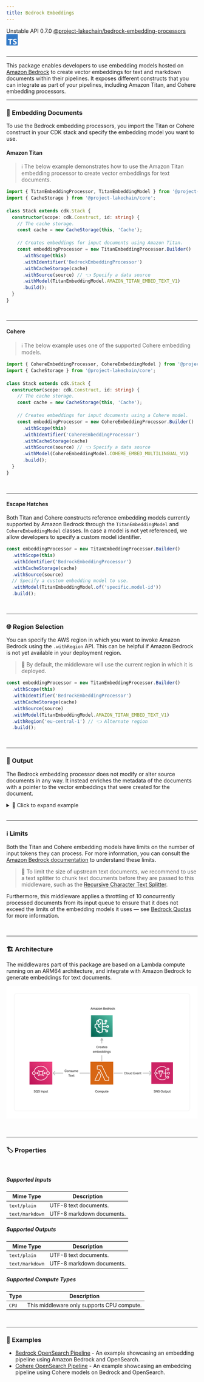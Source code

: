 ```yaml
---
title: Bedrock Embeddings
---
```


<span title="Label: Pro" data-view-component="true" class="Label Label--api text-uppercase">
  Unstable API
</span>
<span title="Label: Pro" data-view-component="true" class="Label Label--version text-uppercase">
  0.7.0
</span>
<span title="Label: Pro" data-view-component="true" class="Label Label--package">
  <a target="_blank" href="https://www.npmjs.com/package/@project-lakechain/bedrock-embedding-processors">
    @project-lakechain/bedrock-embedding-processors
  </a>
</span>
<span class="language-icon">
  <svg role="img" viewBox="0 0 24 24" width="30" xmlns="http://www.w3.org/2000/svg" style="fill: #3178C6;"><title>TypeScript</title><path d="M1.125 0C.502 0 0 .502 0 1.125v21.75C0 23.498.502 24 1.125 24h21.75c.623 0 1.125-.502 1.125-1.125V1.125C24 .502 23.498 0 22.875 0zm17.363 9.75c.612 0 1.154.037 1.627.111a6.38 6.38 0 0 1 1.306.34v2.458a3.95 3.95 0 0 0-.643-.361 5.093 5.093 0 0 0-.717-.26 5.453 5.453 0 0 0-1.426-.2c-.3 0-.573.028-.819.086a2.1 2.1 0 0 0-.623.242c-.17.104-.3.229-.393.374a.888.888 0 0 0-.14.49c0 .196.053.373.156.529.104.156.252.304.443.444s.423.276.696.41c.273.135.582.274.926.416.47.197.892.407 1.266.628.374.222.695.473.963.753.268.279.472.598.614.957.142.359.214.776.214 1.253 0 .657-.125 1.21-.373 1.656a3.033 3.033 0 0 1-1.012 1.085 4.38 4.38 0 0 1-1.487.596c-.566.12-1.163.18-1.79.18a9.916 9.916 0 0 1-1.84-.164 5.544 5.544 0 0 1-1.512-.493v-2.63a5.033 5.033 0 0 0 3.237 1.2c.333 0 .624-.03.872-.09.249-.06.456-.144.623-.25.166-.108.29-.234.373-.38a1.023 1.023 0 0 0-.074-1.089 2.12 2.12 0 0 0-.537-.5 5.597 5.597 0 0 0-.807-.444 27.72 27.72 0 0 0-1.007-.436c-.918-.383-1.602-.852-2.053-1.405-.45-.553-.676-1.222-.676-2.005 0-.614.123-1.141.369-1.582.246-.441.58-.804 1.004-1.089a4.494 4.494 0 0 1 1.47-.629 7.536 7.536 0 0 1 1.77-.201zm-15.113.188h9.563v2.166H9.506v9.646H6.789v-9.646H3.375z"/></svg>
</span>
<div style="margin-top: 26px"></div>

---

This package enables developers to use embedding models hosted on [Amazon Bedrock](https://docs.aws.amazon.com/bedrock/latest/userguide/what-is-bedrock.html) to create vector embeddings for text and markdown documents within their pipelines. It exposes different constructs that you can integrate as part of your pipelines, including Amazon Titan, and Cohere embedding processors.

---

### 📝 Embedding Documents

To use the Bedrock embedding processors, you import the Titan or Cohere construct in your CDK stack and specify the embedding model you want to use.

#### Amazon Titan

> ℹ️ The below example demonstrates how to use the Amazon Titan embedding processor to create vector embeddings for text documents.

```typescript
import { TitanEmbeddingProcessor, TitanEmbeddingModel } from '@project-lakechain/bedrock-embedding-processors';
import { CacheStorage } from '@project-lakechain/core';

class Stack extends cdk.Stack {
  constructor(scope: cdk.Construct, id: string) {
    // The cache storage.
    const cache = new CacheStorage(this, 'Cache');

    // Creates embeddings for input documents using Amazon Titan.
    const embeddingProcessor = new TitanEmbeddingProcessor.Builder()
      .withScope(this)
      .withIdentifier('BedrockEmbeddingProcessor')
      .withCacheStorage(cache)
      .withSource(source) // 👈 Specify a data source
      .withModel(TitanEmbeddingModel.AMAZON_TITAN_EMBED_TEXT_V1)
      .build();
  }
}
```

<br>

---

#### Cohere

> ℹ️ The below example uses one of the supported Cohere embedding models.

```typescript
import { CohereEmbeddingProcessor, CohereEmbeddingModel } from '@project-lakechain/bedrock-embedding-processors';
import { CacheStorage } from '@project-lakechain/core';

class Stack extends cdk.Stack {
  constructor(scope: cdk.Construct, id: string) {
    // The cache storage.
    const cache = new CacheStorage(this, 'Cache');

    // Creates embeddings for input documents using a Cohere model.
    const embeddingProcessor = new CohereEmbeddingProcessor.Builder()
      .withScope(this)
      .withIdentifier('CohereEmbeddingProcessor')
      .withCacheStorage(cache)
      .withSource(source) // 👈 Specify a data source
      .withModel(CohereEmbeddingModel.COHERE_EMBED_MULTILINGUAL_V3)
      .build();
  }
}
```

<br>

---

#### Escape Hatches

Both Titan and Cohere constructs reference embedding models currently supported by Amazon Bedrock through the `TitanEmbeddingModel` and `CohereEmbeddingModel` classes. In case a model is not yet referenced, we allow developers to specify a custom model identifier.

```typescript
const embeddingProcessor = new TitanEmbeddingProcessor.Builder()
  .withScope(this)
  .withIdentifier('BedrockEmbeddingProcessor')
  .withCacheStorage(cache)
  .withSource(source)
  // Specify a custom embedding model to use.
  .withModel(TitanEmbeddingModel.of('specific.model-id'))
  .build();
```

<br>

---

### 🌐 Region Selection

You can specify the AWS region in which you want to invoke Amazon Bedrock using the `.withRegion` API. This can be helpful if Amazon Bedrock is not yet available in your deployment region.

> 💁 By default, the middleware will use the current region in which it is deployed.

```typescript
const embeddingProcessor = new TitanEmbeddingProcessor.Builder()
  .withScope(this)
  .withIdentifier('BedrockEmbeddingProcessor')
  .withCacheStorage(cache)
  .withSource(source)
  .withModel(TitanEmbeddingModel.AMAZON_TITAN_EMBED_TEXT_V1)
  .withRegion('eu-central-1') // 👈 Alternate region
  .build();
```

<br>

---

### 📄 Output

The Bedrock embedding processor does not modify or alter source documents in any way. It instead enriches the metadata of the documents with a pointer to the vector embeddings that were created for the document.

<details>
  <summary>💁 Click to expand example</summary>

  ```json
  {
    "specversion": "1.0",
    "id": "1780d5de-fd6f-4530-98d7-82ebee85ea39",
    "type": "document-created",
    "time": "2023-10-22T13:19:10.657Z",
    "data": {
        "chainId": "6ebf76e4-f70c-440c-98f9-3e3e7eb34c79",
        "source": {
            "url": "s3://bucket/document.txt",
            "type": "text/plain",
            "size": 245328,
            "etag": "1243cbd6cf145453c8b5519a2ada4779"
        },
        "document": {
            "url": "s3://bucket/document.txt",
            "type": "text/plain",
            "size": 245328,
            "etag": "1243cbd6cf145453c8b5519a2ada4779"
        },
        "metadata": {
          "properties": {
            "kind": "text",
            "attrs": {
              "embeddings": {
                "vectors": "s3://cache-storage/bedrock-embedding-processor/45a42b35c3225085.json",
                "model": "amazon.titan-embed-text-v1",
                "dimensions": 1536
            }
          }
        }
    }
  }
  ```

</details>

<br>

---

### ℹ️ Limits

Both the Titan and Cohere embedding models have limits on the number of input tokens they can process. For more information, you can consult the [Amazon Bedrock documentation](https://docs.aws.amazon.com/bedrock/latest/userguide/limits.html) to understand these limits.

> 💁 To limit the size of upstream text documents, we recommend to use a text splitter to chunk text documents before they are passed to this middleware, such as the [Recursive Character Text Splitter](/project-lakechain/text-splitters/recursive-character-text-splitter).

Furthermore, this middleware applies a throttling of 10 concurrently processed documents from its input queue to ensure that it does not exceed the limits of the embedding models it uses — see [Bedrock Quotas](https://docs.aws.amazon.com/bedrock/latest/userguide/quotas.html) for more information.

<br>

---

### 🏗️ Architecture

The middlewares part of this package are based on a Lambda compute running on an ARM64 architecture, and integrate with Amazon Bedrock to generate embeddings for text documents.

![Architecture](../../../assets/bedrock-embedding-processors-architecture.png)

<br>

---

### 🏷️ Properties

<br>

##### Supported Inputs

|  Mime Type  | Description |
| ----------- | ----------- |
| `text/plain` | UTF-8 text documents. |
| `text/markdown` | UTF-8 markdown documents. |

##### Supported Outputs

|  Mime Type  | Description |
| ----------- | ----------- |
| `text/plain` | UTF-8 text documents. |
| `text/markdown` | UTF-8 markdown documents. |

##### Supported Compute Types

| Type  | Description |
| ----- | ----------- |
| `CPU` | This middleware only supports CPU compute. |

<br>

---

### 📖 Examples

- [Bedrock OpenSearch Pipeline](https://github.com/awslabs/project-lakechain/tree/main/examples/simple-pipelines/embedding-pipelines/bedrock-opensearch-pipeline) - An example showcasing an embedding pipeline using Amazon Bedrock and OpenSearch.
- [Cohere OpenSearch Pipeline](https://github.com/awslabs/project-lakechain/tree/main/examples/simple-pipelines/embedding-pipelines/cohere-opensearch-pipeline) - An example showcasing an embedding pipeline using Cohere models on Bedrock and OpenSearch.
